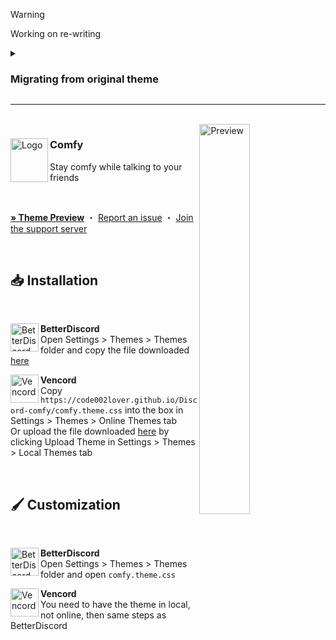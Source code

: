 > [!WARNING]
> Working on re-writing

<details>
<summary><h3>Migrating from original theme</h3></summary>

### Using url
replace the theme url with this url<br>
`https://code002lover.github.io/Discord-comfy/comfy.theme.css`<br><br>

### Installed Locally
replace `https://comfy-themes.github.io/Discord/betterdiscord/main.css`<br>

with `https://code002lover.github.io/Discord-comfy/main.css`<br>
</details>

---
<br>


<img align="right" src="https://comfy-themes.github.io/Discord/assets/preview.png" alt="Preview" width="40%">

<div align="left">
  <img align="left" src="https://i.imgur.com/lEPTm0F.png" alt="Logo" width="60" height="70">

  <h3 align="left">Comfy</h3>
  <p align="left">Stay comfy while talking to your friends</p>

  <br/>

  <a href="https://gibbu.github.io/ThemePreview/?file=https://code002lover.github.io/Discord-comfy/comfy.theme.css"><strong>» Theme Preview</strong></a>
  ・
  <a href="https://github.com/code002lover/Discord-comfy/issues">Report an issue</a>
  ・
  <a href="https://discord.gg/comfy-camp-811203761619337259">Join the support server</a>
</div>
<br/>

## 📥 Installation

<br/>
<div align="left">
    <img align="left" src="https://i.imgur.com/LPH05EO.png" alt="BetterDiscord" width="45" height="45">
    <b><p align="left">BetterDiscord</b>
    <br/>Open Settings > Themes > Themes folder and copy the file downloaded <a href="https://code002lover.github.io/Discord-comfy/comfy.theme.css">here</a></p>
</div>

<div align="left">
    <img align="left" src="https://i.imgur.com/fXYKU5q.png" alt="Vencord" width="45" height="45">
    <b><p align="left">Vencord</b>
    <br/>Copy <code>https://code002lover.github.io/Discord-comfy/comfy.theme.css</code> into the box in Settings > Themes > Online Themes tab
    <br/>Or upload the file downloaded <a href="https://code002lover.github.io/Discord-comfy/comfy.theme.css">here</a> by clicking Upload Theme in Settings > Themes > Local Themes tab</p>
</div><br/>

## 🖌️ Customization

<br/>
<div align="left">
    <img align="left" src="https://i.imgur.com/LPH05EO.png" alt="BetterDiscord" width="45" height="45">
    <b><p align="left">BetterDiscord</b>
    <br/>Open Settings > Themes > Themes folder and open <code>comfy.theme.css</code></p>
</div>

<div align="left">
    <img align="left" src="https://i.imgur.com/fXYKU5q.png" alt="Vencord" width="45" height="45">
    <b><p align="left">Vencord</b>
    <br/>You need to have the theme in local, not online, then same steps as BetterDiscord</p>
</div>
